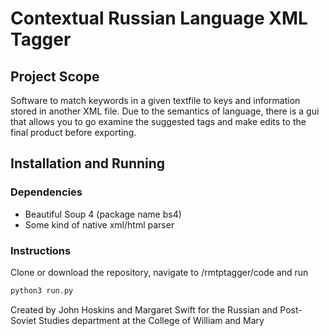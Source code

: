 # Contextual Russian Language XML Tagger

## Project Scope

Software to match keywords in a given textfile to keys and information stored in another XML file. Due to the semantics of language, there is a gui that allows you to go examine the suggested tags and make edits to the final product before exporting.

## Installation and Running

### Dependencies

* Beautiful Soup 4 (package name bs4)
* Some kind of native xml/html parser

### Instructions

Clone or download the repository, navigate to /rmtptagger/code and run

``` python
python3 run.py
```

Created by John Hoskins and Margaret Swift for the Russian and Post-Soviet Studies department at the College of William and Mary
